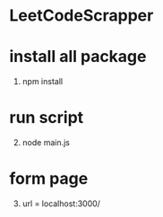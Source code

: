 # LeetCodeScrapper

# install all package
1. npm install

# run script
2. node main.js

# form page
3. url = localhost:3000/
